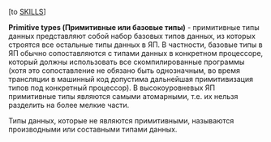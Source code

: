\[to [SKILLS](/SKILLS.md)\]

**Primitive types (Примитивные или базовые типы)** - примитивные типы данных представляют собой набор базовых типов данных, из которых строятся все остальные типы данных в ЯП. В частности, базовые типы в ЯП обычно сопоставляются с типами данных в конкретном процессоре, который должны использовать все скомпилированные программы (хотя это сопоставление не обязано быть однозначным, во время трансляции в машинный код допустима дальнейшая примитивизация типов под конкретный процессор). В высокоуровневых ЯП примитивные типы являются самыми атомарными, т.е. их нельзя разделить на более мелкие части.

Типы данных, которые не являются примитивными, называются производными или составными типами данных.